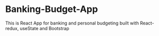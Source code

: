 # Banking-Budget-App
This is React App for banking and personal budgeting built with React-redux, useState and Bootstrap
